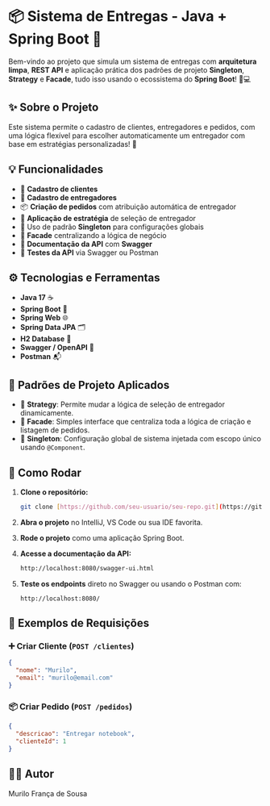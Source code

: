# 📦 Sistema de Entregas - Java + Spring Boot 🚀

Bem-vindo ao projeto que simula um sistema de entregas com **arquitetura limpa**, **REST API** e aplicação prática dos padrões de projeto **Singleton**, **Strategy** e **Facade**, tudo isso usando o ecossistema do **Spring Boot**! 🧠💻

## ✨ Sobre o Projeto

Este sistema permite o cadastro de clientes, entregadores e pedidos, com uma lógica flexível para escolher automaticamente um entregador com base em estratégias personalizadas! 🎯

## 💡 Funcionalidades

* 👤 **Cadastro de clientes**
* 🚴 **Cadastro de entregadores**
* 📦 **Criação de pedidos** com atribuição automática de entregador
* 🧠 **Aplicação de estratégia** de seleção de entregador
* 🪪 Uso de padrão **Singleton** para configurações globais
* 🧰 **Facade** centralizando a lógica de negócio
* 🔎 **Documentação da API** com **Swagger**
* 🧪 **Testes da API** via Swagger ou Postman

## ⚙️ Tecnologias e Ferramentas

* **Java 17** ☕
* **Spring Boot** 🧩
* **Spring Web** 🌐
* **Spring Data JPA** 🗂️
* **H2 Database** 🧪
* **Swagger / OpenAPI** 🧾
* **Postman** 📬

## 📐 Padrões de Projeto Aplicados

* 🔁 **Strategy**: Permite mudar a lógica de seleção de entregador dinamicamente.
* 🎩 **Facade**: Simples interface que centraliza toda a lógica de criação e listagem de pedidos.
* 🧍 **Singleton**: Configuração global de sistema injetada com escopo único usando `@Component`.

## 🏃 Como Rodar

1.  **Clone o repositório:**
    ```bash
    git clone [https://github.com/seu-usuario/seu-repo.git](https://github.com/seu-usuario/seu-repo.git)
    ```

2.  **Abra o projeto** no IntelliJ, VS Code ou sua IDE favorita.

3.  **Rode o projeto** como uma aplicação Spring Boot.

4.  **Acesse a documentação da API:**
    ```bash
    http://localhost:8080/swagger-ui.html
    ```

5.  **Teste os endpoints** direto no Swagger ou usando o Postman com:
    ```arduino
    http://localhost:8080/
    ```

## 🧪 Exemplos de Requisições

### **➕ Criar Cliente** (`POST /clientes`)

```json
{
  "nome": "Murilo",
  "email": "murilo@email.com"
}
```

### **📦 Criar Pedido** (`POST /pedidos`)

```json
{
  "descricao": "Entregar notebook",
  "clienteId": 1
}
```

## 👨‍💻 Autor

Murilo França de Sousa
